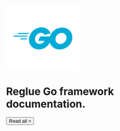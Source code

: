 <link href="https://cdn.jsdelivr.net/npm/bootstrap@5.3.3/dist/css/bootstrap.min.css" rel="stylesheet" integrity="sha384-QWTKZyjpPEjISv5WaRU9OFeRpok6YctnYmDr5pNlyT2bRjXh0JMhjY6hW+ALEwIH" crossorigin="anonymous">

<img src="/img/go/Go-Logo_Blue.svg" width="200" height="177" alt="Go logo">

# Reglue Go framework documentation.

<button type="button" class="btn">Read all &gt;</button>